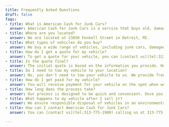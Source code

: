 ```yaml
---
title: Frequently Asked Questions
draft: false
faqs:
- title: What is American Cash for Junk Cars?
  answer: American Cash for Junk Cars is a service that buys old, damaged, non-running, and unwanted vehicles in exchange for cash. We provide a convenient and hassle-free way to sell your vehicle.
- title: Where are you located?
  answer: We are located at 23850 Fenkell Street in Detroit, MI.
- title: What types of vehicles do you buy?
  answer: We buy a wide range of vehicles, including junk cars, damaged cars, non-running cars, high-mileage cars, flood-damaged vehicles, and those with salvage titles.
- title: How do I get a quote for my vehicle?
  answer: To get a quote for your vehicle, you can [contact us](tel:313-775-1900) by calling us. Provide details about your vehicle, and we'll provide you with a free quote.
- title: Is the quote final?
  answer: The initial quote is based on the information you provide. However, the final offer may be adjusted after a vehicle inspection, taking into account its actual condition.
- title: Do I need to tow my vehicle to your location?
  answer: No, you don't need to tow your vehicle to us. We provide free towing services, and our team will pick up your vehicle from your location.
- title: How do I get paid for my vehicle?
  answer: You will receive payment for your vehicle on the spot when we pick it up. Payment can be made in cash or through other agreed-upon methods.
- title: How long does the process take?
  answer: Our process is designed to be quick and convenient. Once you accept our offer, we'll schedule a pickup time that suits you, and you'll get paid on the same day.
- title: What happens to my vehicle after I sell it?
  answer: We ensure responsible disposal of vehicles in an environmentally friendly manner, adhering to all regulations.
- title: How can I contact American Cash for Junk Cars?
  answer: You can [contact us](tel:313-775-1900) calling us at 313-775-1900. We're here to assist you with any questions or concerns.

---
```


